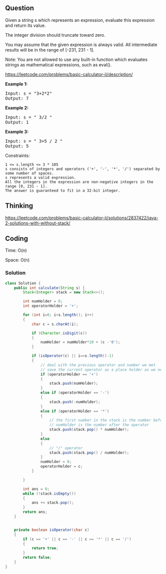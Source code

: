 ## Question
Given a string s which represents an expression, evaluate this expression and return its value.

The integer division should truncate toward zero.

You may assume that the given expression is always valid. All intermediate results will be in the range of [-231, 231 - 1].

Note: You are not allowed to use any built-in function which evaluates strings as mathematical expressions, such as eval().

https://leetcode.com/problems/basic-calculator-ii/description/

**Example 1:**
<pre>
Input: s = "3+2*2"
Output: 7
</pre>

**Example 2:**
<pre>
Input: s = " 3/2 "
Output: 1
</pre>

**Example 3:**
<pre>
Input: s = " 3+5 / 2 "
Output: 5
</pre>

Constraints:

    1 <= s.length <= 3 * 105
    s consists of integers and operators ('+', '-', '*', '/') separated by some number of spaces.
    s represents a valid expression.
    All the integers in the expression are non-negative integers in the range [0, 231 - 1].
    The answer is guaranteed to fit in a 32-bit integer.



## Thinking
https://leetcode.com/problems/basic-calculator-ii/solutions/2837422/java-2-solutions-with-without-stack/

## Coding
Time: O(n) 

Space: O(n)

### Solution
```java
class Solution {
    public int calculate(String s) {
        Stack<Integer> stack = new Stack<>();

        int numHolder = 0;
        int operatorHolder = '+';

        for (int i=0; i<s.length(); i++)
        {
            char c = s.charAt(i);

            if (Character.isDigit(c))
            {
                numHolder = numHolder*10 + (c -'0');
            }

            if (isOperator(c) || i==s.length()-1)
            {
                // deal with the previous operator and number we met
                // save the current operator as a place holder as we need the following number to do calculation
                if (operatorHolder == '+')
                {
                    stack.push(numHolder);
                }
                else if (operatorHolder == '-')
                {
                    stack.push(-numHolder);
                }
                else if (operatorHolder == '*')
                {
                    // the first number in the stack is the number before the operator
                    // numHolder is the number after the operator
                    stack.push(stack.pop() * numHolder);
                }
                else
                {
                    // "/" operator
                    stack.push(stack.pop() / numHolder);
                }
                numHolder = 0;
                operatorHolder = c;
            }

        }

        int ans = 0;
        while (!stack.isEmpty())
        {
            ans += stack.pop();
        }
        return ans;
    }


    private boolean isOperator(char c)
    {
        if (c == '+' || c == '-' || c == '*' || c == '/')
        {
            return true;
        }
        return false;
    }
}
```
